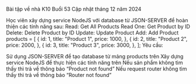 Bài tập về nhà K10 Buổi 53
Cập nhật tháng 12 năm 2024

Học viên xây dựng service NodeJS với database từ JSON-SERVER để hoàn thiện các tính năng sau:
Read: Get All Products
Read One: Get Product by ID
Delete: Delete Product by ID
Update: Update Product
Add: Add Product
products = [
	{
		id: 1,
		title: "Product 1",
		price: 1000,
	},
	{
		id: 2,
		title: "Product 2",
		price: 2000,
	},
	{
		id: 3,
		title: "Product 3",
		price: 3000,
	},
];
Yêu cầu:

Sử dụng JSON-SERVER để tạo database từ mảng products trên
Xây dựng service NodeJS để thực hiện các tính năng trên
Nếu sản phẩm không tìm thấy thì trả về thông báo “Product not found”
Nếu request router không tìm thấy thì trả về thông báo “Router not found”